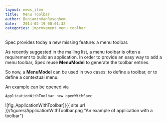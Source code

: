 ```yaml
---
layout: news_item
title:  Menu Toolbar
author: BenjaminVanRyseghem
date:   2014-02-19 00:01:32
categories: improvement menu toolbar
---
```


Spec provides today a new missing feature: a menu toolbar.

As recently suggested in the mailing list, a menu toolbar is often a requirement to build an application.
In order to provide an easy way to add a menu toolbar, Spec reuse **MenuModel** to generate the toolbar entries.

So now, a **MenuModel** can be used in two cases: to define a toolbar, or to define a contextual menu.

An example can be opened via

    ApplicationWithToolbar new openWithSpec

<a name="fig_ApplicationWithToolbar"></a><p class="figure">![fig_ApplicationWithToolbar]({{ site.url }}/figures/ApplicationWithToolbar.png "An example of application with a toolbar")</p>